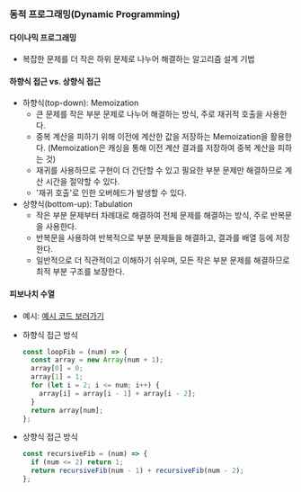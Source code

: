 ### 동적 프로그래밍(Dynamic Programming)

#### 다이나믹 프로그래밍

- 복잡한 문제를 더 작은 하위 문제로 나누어 해결하는 알고리즘 설계 기법

#### 하향식 접근 vs. 상향식 접근

- 하향식(top-down): Memoization
  - 큰 문제를 작은 부분 문제로 나누어 해결하는 방식, 주로 재귀적 호출을 사용한다.
  - 중복 계산을 피하기 위해 이전에 계산한 값을 저장하는 Memoization을 활용한다.
    (Memoization은 캐싱을 통해 이전 계산 결과를 저장하여 중복 계산을 피하는 것)
  - 재귀를 사용하므로 구현이 더 간단할 수 있고 필요한 부분 문제만 해결하므로 계산 시간을 절약할 수 있다.
  - '재귀 호출'로 인한 오버헤드가 발생할 수 있다.
- 상향식(bottom-up): Tabulation
  - 작은 부분 문제부터 차례대로 해결하여 전체 문제를 해결하는 방식, 주로 반복문을 사용한다.
  - 반복문을 사용하여 반복적으로 부분 문제들을 해결하고, 결과를 배열 등에 저장한다.
  - 일반적으로 더 직관적이고 이해하기 쉬우며, 모든 작은 부분 문제를 해결하므로 최적 부분 구조를 보장한다.

#### 피보나치 수열

- 예시: [예시 코드 보러가기](./1-fib.js)

- 하향식 접근 방식
  ```jsx
  const loopFib = (num) => {
    const array = new Array(num + 1);
    array[0] = 0;
    array[1] = 1;
    for (let i = 2; i <= num; i++) {
      array[i] = array[i - 1] + array[i - 2];
    }
    return array[num];
  };
  ```
- 상향식 접근 방식
  ```jsx
  const recursiveFib = (num) => {
    if (num <= 2) return 1;
    return recursiveFib(num - 1) + recursiveFib(num - 2);
  };
  ```

